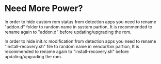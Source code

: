 # Need More Power?

In order to hide custom rom status from detection apps you need to rename "addon.d" folder to random name in system partion, It is recommended to rename again to "addon.d" before updating/upgrading the rom.

In order to hide init.rc modification from detection apps you need to rename "install-recovery.sh" file to random name in vendor/bin partion, It is recommended to rename again to "install-recovery.sh" before updating/upgrading the rom.
